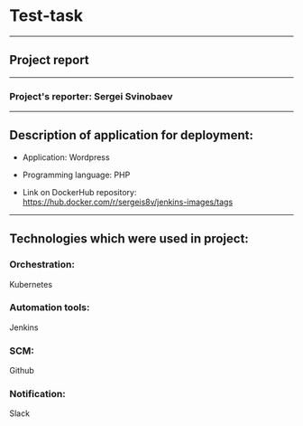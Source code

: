 # Test-task
---
## Project report
---

### Project's reporter: Sergei Svinobaev

---

## Description of application for deployment:

- Application: Wordpress

- Programming language: PHP

- Link on DockerHub repository: https://hub.docker.com/r/sergeis8v/jenkins-images/tags

---

## Technologies which were used in project:

### Orchestration: 
Kubernetes

### Automation tools:
Jenkins

### SCM:
Github

### Notification:
Slack